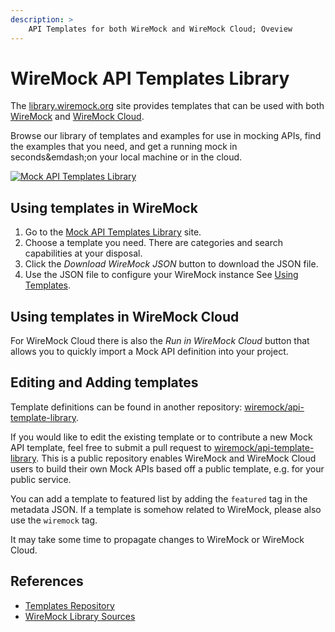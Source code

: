 ```yaml
---
description: >
    API Templates for both WireMock and WireMock Cloud; Oveview
---
```


# WireMock API Templates Library

The [library.wiremock.org](https://library.wiremock.org) site provides templates
that can be used with both
[WireMock](https://wiremock.org/) and [WireMock Cloud](https://wiremock.io).

Browse our library of templates and examples for use in mocking APIs,
find the examples that you need,
and get a running mock in seconds&emdash;on your local machine or in the cloud.

[![Mock API Templates Library](https://library.wiremock.org/images/logo/template-library-wide.png)](https://library.wiremock.org/)

## Using templates in WireMock

1. Go to the [Mock API Templates Library](https://library.wiremock.org) site.
2. Choose a template you need. There are categories and search capabilities at your disposal.
3. Click the _Download WireMock JSON_ button to download the JSON file.
4. Use the JSON file to configure your WireMock instance
   See [Using Templates](./usage.md).

## Using templates in WireMock Cloud

<!-- TODO: Replace by the page -->

For WireMock Cloud there is also the _Run in WireMock Cloud_ button that
allows you to quickly import a Mock API definition into your project.

## Editing and Adding templates

Template definitions can be found in another repository:
[wiremock/api-template-library](https://github.com/wiremock/api-template-library).

If you would like to edit the existing template
or to contribute a new Mock API template,
feel free to submit a pull request to
[wiremock/api-template-library](https://github.com/wiremock/api-template-library).
This is a public repository enables WireMock and WireMock Cloud users 
to build their own Mock APIs based off a public template,
e.g. for your public service.

You can add a template to featured list by adding the `featured` tag in the metadata JSON.
If a template is somehow related to WireMock, please also use the `wiremock` tag.

It may take some time to propagate changes to
WireMock or WireMock Cloud.

## References

- [Templates Repository](https://github.com/wiremock/api-template-library)
- [WireMock Library Sources](https://github.com/wiremock/library.wiremock.org-sources)
